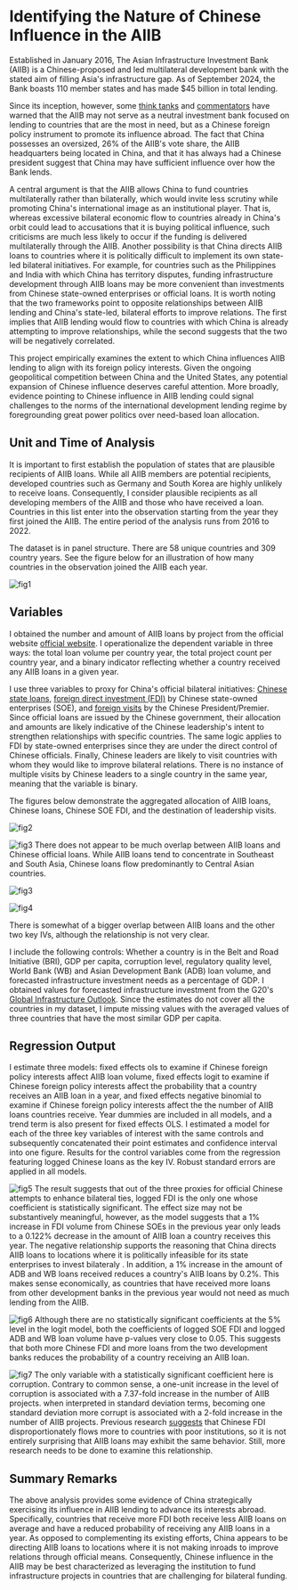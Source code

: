 # Identifying the Nature of Chinese Influence in the AIIB

Established in January 2016, The Asian Infrastructure Investment Bank (AIIB) is a Chinese-proposed and led multilateral development bank with the stated aim of filling Asia's infrastructure gap. As of September 2024, the Bank boasts 110 member states and has made $45 billion in total lending.  

Since its inception, however, some [think tanks](https://www.brookings.edu/wp-content/uploads/2017/04/chinas-emerging-institutional-statecraft.pdf) and [commentators](https://www.csis.org/analysis/what-do-asian-infrastructure-investment-banks-recent-forays-outside-asia-mean) have warned that the AIIB may not serve as a neutral investment bank focused on lending to countries that are the most in need, but as a Chinese foreign policy instrument to promote its influence abroad. The fact that China possesses an oversized, 26% of the AIIB's vote share, the AIIB headquarters being located in China, and that it has always had a Chinese president suggest that China may have sufficient influence over how the Bank lends.  

A central argument is that the AIIB allows China to fund countries multilaterally rather than bilaterally, which would invite less scrutiny while promoting China's international image as an institutional player. That is, whereas excessive bilateral economic flow to countries already in China's orbit could lead to accusations that it is buying political influence, such criticisms are much less likely to occur if the funding is delivered multilaterally through the AIIB. Another possibility is that China directs AIIB loans to countries where it is politically difficult to implement its own state-led bilateral initiatives. For example, for countries such as the Philippines and India with which China has territory disputes, funding infrastructure development through AIIB loans may be more convenient than investments from Chinese state-owned enterprises or official loans. It is worth noting that the two frameworks point to opposite relationships between AIIB lending and China's state-led, bilateral efforts to improve relations. The first implies that AIIB lending would flow to countries with which China is already attempting to improve relationships, while the second suggests that the two will be negatively correlated.

This project empirically examines the extent to which China influences AIIB lending to align with its foreign policy interests. Given the ongoing geopolitical competition between China and the United States, any potential expansion of Chinese influence deserves careful attention. More broadly, evidence pointing to Chinese influence in AIIB lending could signal challenges to the norms of the international development lending regime by foregrounding great power politics over need-based loan allocation.

## Unit and Time of Analysis
It is important to first establish the population of states that are plausible recipients of AIIB loans. While all AIIB members are potential recipients, developed countries such as Germany and South Korea are highly unlikely to receive loans. Consequently, I consider plausible recipients as all developing members of the AIIB and those who have received a loan. Countries in this list enter into the observation starting from the year they first joined the AIIB. The entire period of the analysis runs from 2016 to 2022. 

The dataset is in panel structure. There are 58 unique countries and 309 country years. See the figure below for an illustration of how many countries in the observation joined the AIIB each year. 

![fig1](maps%20and%20graphs/countries_joining.png)

## Variables
I obtained the number and amount of AIIB loans by project from the official website [official website](https://www.aiib.org/en/projects/list/index.html). I operationalize the dependent variable in three ways: the total loan volume per country year, the total project count per country year, and a binary indicator reflecting whether a country received any AIIB loans in a given year.

I use three variables to proxy for China's official bilateral initiatives: [Chinese state loans](https://www.aiddata.org/data/aiddatas-global-chinese-development-finance-dataset-version-3-0), [foreign direct investment (FDI)](https://www.aei.org/china-global-investment-tracker/?ncid=txtlnkusaolp00000618) by Chinese state-owned enterprises (SOE), and [foreign visits](https://link.springer.com/article/10.1007/s11558-022-09459-z#Fn6) by the Chinese President/Premier. Since official loans are issued by the Chinese government, their allocation and amounts are likely indicative of the Chinese leadership's intent to strengthen relationships with specific countries. The same logic applies to FDI by state-owned enterprises since they are under the direct control of Chinese officials. Finally, Chinese leaders are likely to visit countries with whom they would like to improve bilateral relations. There is no instance of multiple visits by Chinese leaders to a single country in the same year, meaning that the variable is binary. 

The figures below demonstrate the aggregated allocation of AIIB loans, Chinese loans, Chinese SOE FDI, and the destination of leadership visits. 

![fig2](maps%20and%20graphs/aiib_loan.png)

![fig3](maps%20and%20graphs/china_loan.png)
There does not appear to be much overlap between AIIB loans and Chinese official loans. While AIIB loans tend to concentrate in Southeast and South Asia, Chinese loans flow predominantly to Central Asian countries.

![fig3](maps%20and%20graphs/china_fdi.png)

![fig4](maps%20and%20graphs/china_visit.png)

There is somewhat of a bigger overlap between AIIB loans and the other two key IVs, although the relationship is not very clear.

I include the following controls: Whether a country is in the Belt and Road Initiative (BRI), GDP per capita, corruption level, regulatory quality level, World Bank (WB) and Asian Development Bank (ADB) loan volume, and forecasted infrastructure investment needs as a percentage of GDP. I obtained values for forecasted infrastructure investment from the G20's [Global Infrastructure Outlook](https://outlook.gihub.org). Since the estimates do not cover all the countries in my dataset, I impute missing values with the averaged values of three countries that have the most similar GDP per capita. 

## Regression Output 
I estimate three models: fixed effects ols to examine if Chinese foreign policy interests affect AIIB loan volume, fixed effects logit to examine if Chinese foreign policy interests affect the probability that a country receives an AIIB loan in a year, and fixed effects negative binomial to examine if Chinese foreign policy interests affect the the number of AIIB loans countries receive. Year dummies are included in all models, and a trend term is also present for fixed effects OLS. I estimated a model for each of the three key variables of interest with the same controls and subsequently concatenated their point estimates and confidence interval into one figure. Results for the control variables come from the regression featuring logged Chinese loans as the key IV. Robust standard errors are applied in all models.

![fig5](Regression%20output/fixed_effects_ols.png)
The result suggests that out of the three proxies for official Chinese attempts to enhance bilateral ties, logged FDI is the only one whose coefficient is statistically significant. The effect size may not be substantively meaningful, however, as the model suggests that a 1% increase in FDI volume from Chinese SOEs in the previous year only leads to a 0.122% decrease in the amount of AIIB loan a country receives this year. The negative relationship supports the reasoning that China directs AIIB loans to locations where it is politically infeasible for its state enterprises to invest bilateraly . In addition, a 1% increase in the amount of ADB and WB loans received reduces a country's AIIB loans by 0.2%. This makes sense economically, as countries that have received more loans from other development banks in the previous year would not need as much lending from the AIIB.

![fig6](Regression%20output/fixed_effects_logit.png)
Although there are no statistically significant coefficients at the 5% level in the logit model, both the coefficients of logged SOE FDI and logged ADB and WB loan volume have p-values very close to 0.05. This suggests that both more Chinese FDI and more loans from the two development banks reduces the probability of a country receiving an AIIB loan.

![fig7](Regression%20output/fixed_effects_nb.png)
The only variable with a statistically significant coefficient here is corruption. Contrary to common sense, a one-unit increase in the level of corruption is associated with a 7.37-fold increase in the number of AIIB projects. when interpreted in standard deviation terms, becoming one standard deviation more corrupt is associated with a 2-fold increase in the number of AIIB projects. Previous research [suggests](https://www.sciencedirect.com/science/article/abs/pii/S109095161000074X) that Chinese FDI disproportionately flows more to countries with poor institutions, so it is not entirely surprising that AIIB loans may exhibit the same behavior. Still, more research needs to be done to examine this relationship. 

## Summary Remarks
The above analysis provides some evidence of China strategically exercising its influence in AIIB lending to advance its interests abroad. Specifically, countries that receive more FDI both receive less AIIB loans on average and have a reduced probability of receiving any AIIB loans in a year. As opposed to complementing its existing efforts, China appears to be directing AIIB loans to locations where it is not making inroads to improve relations through official means. Consequently, Chinese influence in the AIIB may be best characterized as leveraging the institution to fund infrastructure projects in countries that are challenging for bilateral funding.
